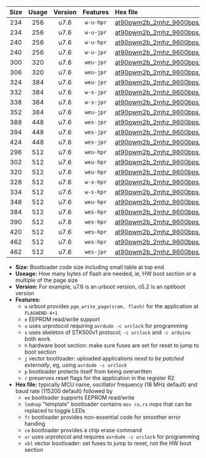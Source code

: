 |Size|Usage|Version|Features|Hex file|
|:-:|:-:|:-:|:-:|:--|
|234|256|u7.6|`w-u-hpr`|[at90pwm2b_2mhz_9600bps_ur.hex](https://raw.githubusercontent.com/stefanrueger/urboot/main/at90pwm2b_2mhz_9600bps_ur.hex)|
|234|256|u7.6|`w-u-jpr`|[at90pwm2b_2mhz_9600bps_ur_vbl.hex](https://raw.githubusercontent.com/stefanrueger/urboot/main/at90pwm2b_2mhz_9600bps_ur_vbl.hex)|
|240|256|u7.6|`w-u-hpr`|[at90pwm2b_2mhz_9600bps_lednop_ur.hex](https://raw.githubusercontent.com/stefanrueger/urboot/main/at90pwm2b_2mhz_9600bps_lednop_ur.hex)|
|240|256|u7.6|`w-u-jpr`|[at90pwm2b_2mhz_9600bps_lednop_ur_vbl.hex](https://raw.githubusercontent.com/stefanrueger/urboot/main/at90pwm2b_2mhz_9600bps_lednop_ur_vbl.hex)|
|300|320|u7.6|`weu-jpr`|[at90pwm2b_2mhz_9600bps_ee_ur_vbl.hex](https://raw.githubusercontent.com/stefanrueger/urboot/main/at90pwm2b_2mhz_9600bps_ee_ur_vbl.hex)|
|306|320|u7.6|`weu-jpr`|[at90pwm2b_2mhz_9600bps_ee_lednop_ur_vbl.hex](https://raw.githubusercontent.com/stefanrueger/urboot/main/at90pwm2b_2mhz_9600bps_ee_lednop_ur_vbl.hex)|
|324|384|u7.6|`weu-jpr`|[at90pwm2b_2mhz_9600bps_ee_lednop_fr_ur_vbl.hex](https://raw.githubusercontent.com/stefanrueger/urboot/main/at90pwm2b_2mhz_9600bps_ee_lednop_fr_ur_vbl.hex)|
|332|384|u7.6|`w-s-jpr`|[at90pwm2b_2mhz_9600bps_vbl.hex](https://raw.githubusercontent.com/stefanrueger/urboot/main/at90pwm2b_2mhz_9600bps_vbl.hex)|
|338|384|u7.6|`w-s-jpr`|[at90pwm2b_2mhz_9600bps_lednop_vbl.hex](https://raw.githubusercontent.com/stefanrueger/urboot/main/at90pwm2b_2mhz_9600bps_lednop_vbl.hex)|
|352|384|u7.6|`weu-jpr`|[at90pwm2b_2mhz_9600bps_ee_lednop_fr_ce_ur_vbl.hex](https://raw.githubusercontent.com/stefanrueger/urboot/main/at90pwm2b_2mhz_9600bps_ee_lednop_fr_ce_ur_vbl.hex)|
|388|448|u7.6|`wes-jpr`|[at90pwm2b_2mhz_9600bps_ee_vbl.hex](https://raw.githubusercontent.com/stefanrueger/urboot/main/at90pwm2b_2mhz_9600bps_ee_vbl.hex)|
|394|448|u7.6|`wes-jpr`|[at90pwm2b_2mhz_9600bps_ee_lednop_vbl.hex](https://raw.githubusercontent.com/stefanrueger/urboot/main/at90pwm2b_2mhz_9600bps_ee_lednop_vbl.hex)|
|424|448|u7.6|`wes-jpr`|[at90pwm2b_2mhz_9600bps_ee_lednop_fr_vbl.hex](https://raw.githubusercontent.com/stefanrueger/urboot/main/at90pwm2b_2mhz_9600bps_ee_lednop_fr_vbl.hex)|
|296|512|u7.6|`weu-hpr`|[at90pwm2b_2mhz_9600bps_ee_ur.hex](https://raw.githubusercontent.com/stefanrueger/urboot/main/at90pwm2b_2mhz_9600bps_ee_ur.hex)|
|302|512|u7.6|`weu-hpr`|[at90pwm2b_2mhz_9600bps_ee_lednop_ur.hex](https://raw.githubusercontent.com/stefanrueger/urboot/main/at90pwm2b_2mhz_9600bps_ee_lednop_ur.hex)|
|320|512|u7.6|`weu-hpr`|[at90pwm2b_2mhz_9600bps_ee_lednop_fr_ur.hex](https://raw.githubusercontent.com/stefanrueger/urboot/main/at90pwm2b_2mhz_9600bps_ee_lednop_fr_ur.hex)|
|328|512|u7.6|`w-s-hpr`|[at90pwm2b_2mhz_9600bps.hex](https://raw.githubusercontent.com/stefanrueger/urboot/main/at90pwm2b_2mhz_9600bps.hex)|
|334|512|u7.6|`w-s-hpr`|[at90pwm2b_2mhz_9600bps_lednop.hex](https://raw.githubusercontent.com/stefanrueger/urboot/main/at90pwm2b_2mhz_9600bps_lednop.hex)|
|348|512|u7.6|`weu-hpr`|[at90pwm2b_2mhz_9600bps_ee_lednop_fr_ce_ur.hex](https://raw.githubusercontent.com/stefanrueger/urboot/main/at90pwm2b_2mhz_9600bps_ee_lednop_fr_ce_ur.hex)|
|384|512|u7.6|`wes-hpr`|[at90pwm2b_2mhz_9600bps_ee.hex](https://raw.githubusercontent.com/stefanrueger/urboot/main/at90pwm2b_2mhz_9600bps_ee.hex)|
|390|512|u7.6|`wes-hpr`|[at90pwm2b_2mhz_9600bps_ee_lednop.hex](https://raw.githubusercontent.com/stefanrueger/urboot/main/at90pwm2b_2mhz_9600bps_ee_lednop.hex)|
|420|512|u7.6|`wes-hpr`|[at90pwm2b_2mhz_9600bps_ee_lednop_fr.hex](https://raw.githubusercontent.com/stefanrueger/urboot/main/at90pwm2b_2mhz_9600bps_ee_lednop_fr.hex)|
|462|512|u7.6|`wes-hpr`|[at90pwm2b_2mhz_9600bps_ee_lednop_fr_ce.hex](https://raw.githubusercontent.com/stefanrueger/urboot/main/at90pwm2b_2mhz_9600bps_ee_lednop_fr_ce.hex)|
|462|512|u7.6|`wes-jpr`|[at90pwm2b_2mhz_9600bps_ee_lednop_fr_ce_vbl.hex](https://raw.githubusercontent.com/stefanrueger/urboot/main/at90pwm2b_2mhz_9600bps_ee_lednop_fr_ce_vbl.hex)|

- **Size:** Bootloader code size including small table at top end
- **Useage:** How many bytes of flash are needed, ie, HW boot section or a multiple of the page size
- **Version:** For example, u7.6 is an urboot version, o5.2 is an optiboot version
- **Features:**
  + `w` urboot provides `pgm_write_page(sram, flash)` for the application at `FLASHEND-4+1`
  + `e` EEPROM read/write support
  + `u` uses urprotocol requiring `avrdude -c urclock` for programming
  + `s` uses skeleton of STK500v1 protocol; `-c urclock` and `-c arduino` both work
  + `h` hardware boot section: make sure fuses are set for reset to jump to boot section
  + `j` vector bootloader: uploaded applications *need to be patched externally*, eg, using `avrdude -c urclock`
  + `p` bootloader protects itself from being overwritten
  + `r` preserves reset flags for the application in the register R2
- **Hex file:** typically MCU name, oscillator frequency (16 MHz default) and baud rate (115200 default) followed by
  + `ee` bootloader supports EEPROM read/write
  + `lednop` "template" bootloader contains `mov rx,rx` nops that can be replaced to toggle LEDs
  + `fr` bootloader provides non-essential code for smoother error handing
  + `ce` bootloader provides a chip erase command
  + `ur` uses urprotocol and requires `avrdude -c urclock` for programming
  + `vbl` vector bootloader: set fuses to jump to reset, not the HW boot section
